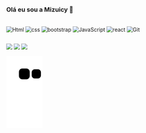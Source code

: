 ### Olá eu sou a Mizuicy 👋




<div style="display: inline_block"><br>
<img align="center" alt="Html" heigth="30" width="40" src="https://cdn.jsdelivr.net/gh/devicons/devicon/icons/html5/html5-original.svg" />
<img align="center" alt="css" heigth="30" width="40"  src="https://cdn.jsdelivr.net/gh/devicons/devicon/icons/css3/css3-original.svg"/>
<img align="center" alt="bootstrap" heigth="30" width="40" src="https://cdn.jsdelivr.net/gh/devicons/devicon/icons/bootstrap/bootstrap-original-wordmark.svg"/>
<img align="center" alt="JavaScript" heigth="30" width="40" src="https://cdn.jsdelivr.net/gh/devicons/devicon/icons/javascript/javascript-original.svg"/>
<img align="center" alt="react" heigth="30" width="40" src="https://cdn.jsdelivr.net/gh/devicons/devicon/icons/react/react-original-wordmark.svg"/>
<img align="center" alt="Git" heigth="30" width="40" src="https://cdn.jsdelivr.net/gh/devicons/devicon/icons/git/git-original.svg"/>

</div>
  
  ## 
  
<div> 
  <a href="https://www.linkedin.com/in/gustavo-oliveira-2461b1236/" target="_blank"><img src="https://img.shields.io/badge/-LinkedIn-%230077B5?style=for-the-badge&logo=linkedin&logoColor=white" target="_blank"></a> 
  <a href="https://discord.gg/7Bkkr79K" target="_blank"><img src="https://img.shields.io/badge/Discord-7289DA?style=for-the-badge&logo=discord&logoColor=white" target="_blank"></a> 
  <a href = "mailto:yasmin.5126c@gmail.com"><img src="https://img.shields.io/badge/-Gmail-%23333?style=for-the-badge&logo=gmail&logoColor=white" target="_blank"></a>
  
  ![Snake animation](https://github.com/rafaballerini/rafaballerini/blob/output/github-contribution-grid-snake.svg)
  </div>
  
